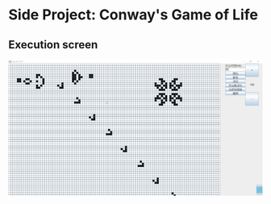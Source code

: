 # Side Project: Conway's Game of Life
## Execution screen
![](https://github.com/TouHouE/LifeGame/blob/main/execution_screen.png)
